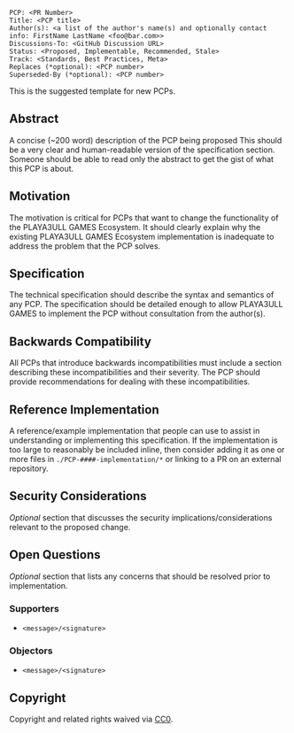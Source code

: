```text
PCP: <PR Number>
Title: <PCP title>
Author(s): <a list of the author's name(s) and optionally contact info: FirstName LastName <foo@bar.com>>
Discussions-To: <GitHub Discussion URL>
Status: <Proposed, Implementable, Recommended, Stale>
Track: <Standards, Best Practices, Meta>
Replaces (*optional): <PCP number>
Superseded-By (*optional): <PCP number>
```

This is the suggested template for new PCPs.

## Abstract

A concise (~200 word) description of the PCP being proposed
This should be a very clear and human-readable version of the specification section.
Someone should be able to read only the abstract to get the gist of what this PCP is about.

## Motivation

The motivation is critical for PCPs that want to change the functionality of the PLAYA3ULL GAMES Ecosystem.
It should clearly explain why the existing PLAYA3ULL GAMES Ecosystem implementation is inadequate to address the problem that the PCP solves.

## Specification

The technical specification should describe the syntax and semantics of any PCP.
The specification should be detailed enough to allow PLAYA3ULL GAMES to implement the PCP without consultation from the author(s).

## Backwards Compatibility

All PCPs that introduce backwards incompatibilities must include a section describing these incompatibilities and their severity.
The PCP should provide recommendations for dealing with these incompatibilities.

## Reference Implementation

A reference/example implementation that people can use to assist in understanding or implementing this specification.
If the implementation is too large to reasonably be included inline, then consider adding it as one or more files in `./PCP-####-implementation/*` or linking to a PR on an external repository.

## Security Considerations

_Optional_ section that discusses the security implications/considerations relevant to the proposed change.

## Open Questions

_Optional_ section that lists any concerns that should be resolved prior to implementation.

### Supporters
* `<message>/<signature>`

### Objectors
* `<message>/<signature>`

## Copyright

Copyright and related rights waived via [CC0](https://creativecommons.org/publicdomain/zero/1.0/).

